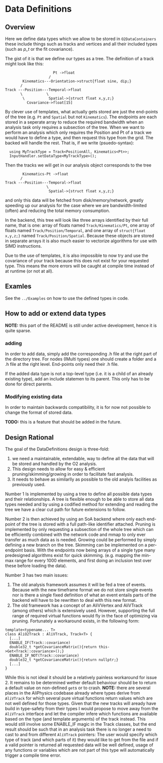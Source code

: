 # Data Definitions

## Overview
Here we define data types which we allow to be stored in `O2DataContainers` these include things such as tracks and vertices and all their
included types (such as *p_t* or the fit covariance).  

The gist of it is that we define our types as a tree. The definition of a track might look like this:
```
                      Pt ->float
                    /
        Kinematics---Orientation->struct{float sine, dip;}
       /
Track ---Position---Temporal->float
       \           \
        \           Spatial->{struct float x,y,z;}
          Covariance->float[15]
```
By clever use of templates, what actually gets stored are just the end-points of the tree (e.g. `Pt` and `Spatial` but not `Kinematics`).
The endpoints are each stored in a seperate array to reduce the required bandwidth when an analysis task only
requires a subsection of the tree.
 When we want to perform an analysis which only requires the Position and Pt of a track we would have to define a type, and then request this
 type from the grid. The backed will handle the rest. That is, if we write (psuedo-syntax):
```
  using MyTrackType = Track<PositionAll, Kinematics<Pt>>;
  InputHandler.setDataType<MyTrackType>();
```
Then the tracks we will get in our analysis object corresponds to the tree
```
        Kinematics-Pt ->float
       /
Track ---Position---Temporal->float
                   \
                    Spatial->{struct float x,y,z;}      
```
and only this data will be fetched from disk/memory/network, greatly speeding up our analysis for the case where we are bandwidth-limited (often) and reducing the total memory consumption.

 In the backend, this tree will look like three arrays identified by their full name, that is one: array of floats named `Track/Kinematics/Pt`, one array of floats named `Track/Position/Temporal`, and one array of `struct{float x,y,z;}` named `Track/Position/Spatial`. Because these objects are stored in separate arrays it is also much easier to vectorize algorithms for use with SIMD instructions.

 Due to the use of templates, it is also impossible to now try and use the covariance of your track because this does not exist for your requested type. This means the more errors will be caught at compile time instead of at runtime (or not at all).

## Examles
See the `../Examples` on how to use the defined types in code.

## How to add or extend data types
**NOTE:** this part of the README is still under active development, hence it is quite sparse.

### adding
 In order to add data, simply add the corresponding .h file at the right part of the directory tree. For nodes (IMulti types) one should create a folder and a .h file at the right level. End-points only need their .h file.

 If the added data type is not a top-level type (i.e. it is a child of an already existing type), add an include statemen to its parent. This only has to be done for direct parents.

### Modifying existing data
In order to maintain backwards compatibility, it is for now not possible to change the format of stored data.

**TODO:** this is a feature that should be added in the future.

## Design Rational
The goal of the DataDefinitions design is three-fold:

1. we need a maintainable, extendable, way to define all the data that will be stored and handled by the O2 analysis.
2. This design needs to allow for easy & efficient pruning/skimming/growing in order to facilitate fast analysis.
3. It needs to behave as similarlly as possible to the old analyis facilities as previously used.


Number 1 Is implemented by using a tree to define all possible data types and their relationships. A tree is flexible enough to be able to store all data types needed and by using a codified method for extending and reading the tree we have a clear cut path for future extensions to follow.

Number 2 is then achieved by using an SoA backend where only each end-point of the tree is stored with a full path-like identifier attached. Pruning is implemented by only requesting a subsection of the whole tree which can be efficiently combined with the network code and mmap to only ever transfer as much data as is needed. Growing could be performed by simply defining a new branch on the tree. Skimming can be implemented on a per-endpoint basis. With the endpoints now being arrays of a single type many predesigned algorithms exist for quick skimming. (e.g. mapping the min-max range for every 1000 elements, and first doing an inclusion test over these before loading the data).

Number 3 has two main issues:
1. The old analysis framework assumes it will be fed a tree of events. Because with the new timeframe format we do not store single events nor is there a single fixed definition of what an event entails parts of the backend will have to be rewritten to deal with this new format.
2. The old framework has a concept of an AliVVertex and AliVTrack (among others) which is extensively used. However, supporting the full range of required virtual functions would fly in the face of optimizing via pruning. Fortunately a workaround exists, in the following form:
```
template<typename... T>
class AliO2Track : AliVTrack, Track<T> {
  [...]
  ENABLE_IF(Track::covariance)
  double32_t *getCovarianceMatrix(){return this->Get<Track::covariance>();}
  ENABLE_IF_NOT(Track::covariance)
  double32_t *getCovarianceMatrix(){return nullptr;}
  [...]
}
```
While this is not ideal it should be a relatively painless workaround for issue 2. It remains to be determined wether default behaviour should be to return a default value on non-defined `get`s or to crash. **NOTE:** there are several places in the AliPhysics codebase already where types derive from `AliVTrack` for which several pure virtual functions return values which are not well defined for those types. Given that the new tracks will aready have build in type-safety from their types I would propose to move away from the `AliVTrack` interface and let the compiler infere which functions are available based on the type (and template arguments) of the track instead. This would still involve some ENABLE_IF magic in the Track classes, but the end result should be such that in an analysis task there is no longer a need to cast to and from different `AliVTrack` pointers: The user would specify which type of track (and which parts of it) they would like to get from the file and if a valid pointer is returned all requested data will be well defined, usage of any functions or variables which are not part of this type will automatically trigger a compile time error.
